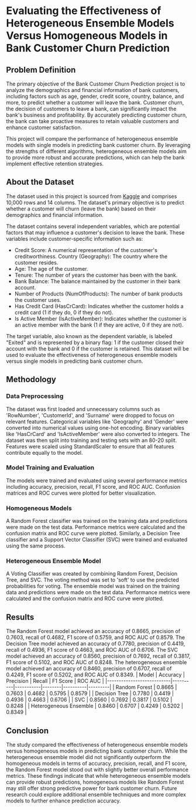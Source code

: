 # Evaluating the Effectiveness of Heterogeneous Ensemble Models Versus Homogeneous Models in Bank Customer Churn Prediction
## Problem Definition
The primary objective of the Bank Customer Churn Prediction project is to analyze the demographics and financial information of bank customers, including factors such as age, gender, credit score, country, balance, and more, to predict whether a customer will leave the bank. Customer churn, the decision of customers to leave a bank, can significantly impact the bank's business and profitability. By accurately predicting customer churn, the bank can take proactive measures to retain valuable customers and enhance customer satisfaction.

This project will compare the performance of heterogeneous ensemble models with single models in predicting bank customer churn. By leveraging the strengths of different algorithms, heterogeneous ensemble models aim to provide more robust and accurate predictions, which can help the bank implement effective retention strategies.

## About the Dataset
The dataset used in this project is sourced from [Kaggle](https://www.kaggle.com/datasets/mathchi/churn-for-bank-customers?datasetId=797699&sortBy=voteCount) and comprises 10,000 rows and 14 columns. The dataset's primary objective is to predict whether a customer will churn (leave the bank) based on their demographics and financial information.

The dataset contains several independent variables, which are potential factors that may influence a customer's decision to leave the bank. These variables include customer-specific information such as:
- Credit Score: A numerical representation of the customer's creditworthiness.
Country (Geography): The country where the customer resides.
- Age: The age of the customer.
- Tenure: The number of years the customer has been with the bank.
- Bank Balance: The balance maintained by the customer in their bank account.
- Number of Products (NumOfProducts): The number of bank products the customer uses.
- Has Credit Card (HasCrCard): Indicates whether the customer holds a credit card (1 if they do, 0 if they do not).
- Is Active Member (IsActiveMember): Indicates whether the customer is an active member with the bank (1 if they are active, 0 if they are not).

The target variable, also known as the dependent variable, is labeled "Exited" and is represented by a binary flag: 1 if the customer closed their account with the bank and 0 if the customer is retained. This dataset will be used to evaluate the effectiveness of heterogeneous ensemble models versus single models in predicting bank customer churn.

## Methodology
### Data Preprocessing
The dataset was first loaded and unnecessary columns such as 'RowNumber', 'CustomerId', and 'Surname' were dropped to focus on relevant features. Categorical variables like 'Geography' and 'Gender' were converted into numerical values using one-hot encoding. Binary variables like 'HasCrCard' and 'IsActiveMember' were also converted to integers. The dataset was then split into training and testing sets with an 80-20 split. Features were scaled using StandardScaler to ensure that all features contribute equally to the model.

### Model Training and Evaluation
The models were trained and evaluated using several performance metrics including accuracy, precision, recall, F1 score, and ROC AUC. Confusion matrices and ROC curves were plotted for better visualization.

### Homogeneous Models
A Random Forest classifier was trained on the training data and predictions were made on the test data. Performance metrics were calculated and the confusion matrix and ROC curve were plotted. Similarly, a Decision Tree classifier and a Support Vector Classifier (SVC) were trained and evaluated using the same process.

### Heterogeneous Ensemble Model
A Voting Classifier was created by combining Random Forest, Decision Tree, and SVC. The voting method was set to 'soft' to use the predicted probabilities for voting. The ensemble model was trained on the training data and predictions were made on the test data. Performance metrics were calculated and the confusion matrix and ROC curve were plotted.

## Results
The Random Forest model achieved an accuracy of 0.8665, precision of 0.7603, recall of 0.4682, F1 score of 0.5759, and ROC AUC of 0.8579. The Decision Tree model achieved an accuracy of 0.7780, precision of 0.4419, recall of 0.4936, F1 score of 0.4663, and ROC AUC of 0.6706. The SVC model achieved an accuracy of 0.8560, precision of 0.7692, recall of  0.3817, F1 score of 0.5102, and ROC AUC of 0.8248. The heterogeneous ensemble model achieved an accuracy of 0.8460, precision of 0.6707, recall of  0.4249, F1 score of 0.5202, and ROC AUC of 0.8349.
| Model                     | Accuracy | Precision | Recall | F1 Score | ROC AUC |
|---------------------------|----------|-----------|--------|----------|---------|
| Random Forest             | 0.8665   | 0.7603    | 0.4682 | 0.5795   | 0.8579  |
| Decision Tree             | 0.7780   | 0.4419    | 0.4936 | 0.4663   | 0.6706  |
| SVC                       | 0.8560   | 0.7692    | 0.3817 | 0.5102   | 0.8248  |
| Heterogeneous Ensemble    | 0.8460   | 0.6707    | 0.4249 | 0.5202   | 0.8349  |

## Conclusion
The study compared the effectiveness of heterogeneous ensemble models versus homogeneous models in predicting bank customer churn. While the heterogeneous ensemble model did not significantly outperform the homogeneous models in terms of accuracy, precision, recall, and F1 score, the Random Forest model stood out with slightly better overall performance metrics. These findings indicate that while heterogeneous ensemble models can provide robust predictions, homogeneous models like Random Forest may still offer strong predictive power for bank customer churn. Future research could explore additional ensemble techniques and more complex models to further enhance prediction accuracy.








